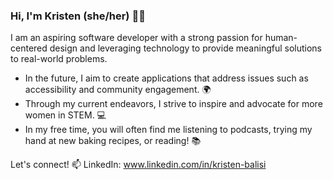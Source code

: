 ### Hi, I'm Kristen (she/her) 👋🏼

<!--
**KristenBalisi/KristenBalisi** is a ✨ _special_ ✨ repository because its `README.md` (this file) appears on your GitHub profile. 
-->

I am an aspiring software developer with a strong passion for human-centered design and leveraging technology to provide meaningful solutions to real-world problems. 

- In the future, I aim to create applications that address issues such as accessibility and community engagement. 🌍
- Through my current endeavors, I strive to inspire and advocate for more women in STEM. 💻
- In my free time, you will often find me listening to podcasts, trying my hand at new baking recipes, or reading! 📚

Let's connect! 📫
LinkedIn: www.linkedin.com/in/kristen-balisi
